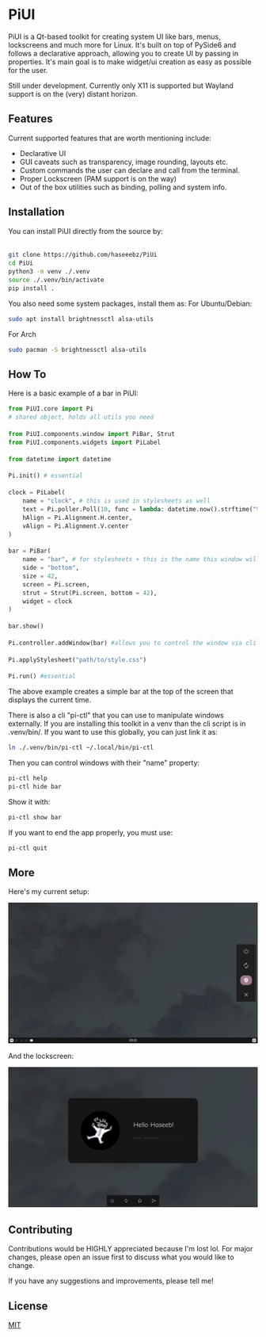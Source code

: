 
# PiUI


PiUI is a Qt-based toolkit for creating system UI like bars, menus, lockscreens and much more for Linux. It's built on top of PySide6 and follows a declarative approach, allowing you to create UI by passing in properties. It's main goal is to make widget/ui creation as easy as possible for the user.

Still under development. Currently only X11 is supported but Wayland support is on the (very) distant horizon.

## Features

Current supported features that are worth mentioning include:
+ Declarative UI
+ GUI caveats such as transparency, image rounding, layouts etc.
+ Custom commands the user can declare and call from the terminal.
+ Proper Lockscreen (PAM support is on the way)
+ Out of the box utilities such as binding, polling and system info.

## Installation

You can install PiUI directly from the source by:

```bash

git clone https://github.com/haseeebz/PiUi
cd PiUi
python3 -m venv ./.venv
source ./.venv/bin/activate
pip install .

```
You also need some system packages, install them as:
For Ubuntu/Debian:
```bash
sudo apt install brightnessctl alsa-utils
```
For Arch
```bash
sudo pacman -S brightnessctl alsa-utils
```
## How To

Here is a basic example of a bar in PiUI:

```python
from PiUI.core import Pi 
# shared object, holds all utils you need

from PiUI.components.window import PiBar, Strut
from PiUI.components.widgets import PiLabel

from datetime import datetime

Pi.init() # essential

clock = PiLabel(
	name = "clock", # this is used in stylesheets as well
	text = Pi.poller.Poll(10, func = lambda: datetime.now().strftime("%I:%M %p")),
	hAlign = Pi.Alignment.H.center,
	vAlign = Pi.Alignment.V.center
)

bar = PiBar(
	name = "bar", # for stylesheets + this is the name this window will be referred by.
	side = "bottom",
	size = 42,
	screen = Pi.screen,
	strut = Strut(Pi.screen, bottom = 42),
	widget = clock
)

bar.show()

Pi.controller.addWindow(bar) #allows you to control the window via cli + allows you to modify it from different places in your code

Pi.applyStylesheet("path/to/style.css")

Pi.run() #essential

```

The above example creates a simple bar at the top of the screen that displays the current time.

There is also a cli "pi-ctl" that you can use to manipulate windows externally. If you are installing this toolkit in a venv than the cli script is in .venv/bin/. If you want to use this globally, you can just link it as:
```bash
ln ./.venv/bin/pi-ctl ~/.local/bin/pi-ctl
```

Then you can control windows with their "name" property:
```bash
pi-ctl help
pi-ctl hide bar
```

Show it with:
```bash
pi-ctl show bar
```

If you want to end the app properly, you must use:
```bash
pi-ctl quit
```

## More

Here's my current setup:

![DEMO](assets/example.png)

And the lockscreen:

![DEMO2](assets/lockscreen.png)

## Contributing

Contributions would be HIGHLY appreciated because I'm lost lol. For major changes, please open an issue first to discuss what you would like to change.

If you have any suggestions and improvements, please tell me!

## License

[MIT](https://choosealicense.com/licenses/mit/)
